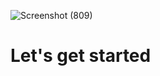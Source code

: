 ![Screenshot (809)](https://user-images.githubusercontent.com/55585284/136170398-c41c02a6-ba0e-442e-ad63-b775804293df.png)
# Let's get started
